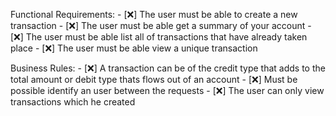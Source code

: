 Functional Requirements:
    - [❌] The user must be able to create a new transaction
    - [❌] The user must be able get a summary of your account
    - [❌] The user must be able list all of transactions that have already taken place
    - [❌] The user must be able view a unique transaction


Business Rules:
    - [❌] A transaction can be of the credit type that adds to the total amount or debit type thats flows out of an account
    - [❌] Must be possible identify an user between the requests
    - [❌] The user can only view transactions which he created
